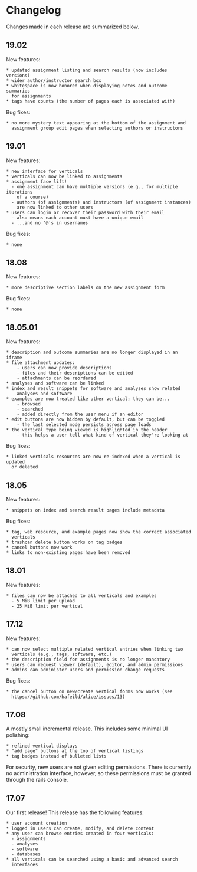 # Changelog

Changes made in each release are summarized below.

## 19.02

New features:

    * updated assignment listing and search results (now includes versions)
    * wider author/instructor search box
    * whitespace is now honored when displaying notes and outcome summaries
      for assignments
    * tags have counts (the number of pages each is associated with)

Bug fixes:

    * no more mystery text appearing at the bottom of the assignment and
      assignment group edit pages when selecting authors or instructors

## 19.01

New features:

    * new interface for verticals
    * verticals can now be linked to assignments
    * assignment face lift!
      - one assignment can have multiple versions (e.g., for multiple iterations
        of a course)
      - authors (of assignments) and instructors (of assignment instances)
        are now linked to other users
    * users can login or recover their password with their email
      - also means each account must have a unique email
      - ...and no '@'s in usernames

Bug fixes:

    * none

## 18.08

New features:

    * more descriptive section labels on the new assignment form

Bug fixes:

    * none

## 18.05.01

New features:

    * description and outcome summaries are no longer displayed in an iframe
    * file attachment updates:
        - users can now provide descriptions
        - files and their descriptions can be edited
        - attachments can be reordered
    * analyses and software can be linked
    * index and result snippets for software and analyses show related 
        analyses and software
    * examples are now treated like other vertical; they can be...
        - browsed
        - searched
        - added directly from the user menu if an editor
    * edit buttons are now hidden by default, but can be toggled
        - the last selected mode persists across page loads
    * the vertical type being viewed is highlighted in the header
        - this helps a user tell what kind of vertical they're looking at
    

Bug fixes:

    * linked verticals resources are now re-indexed when a vertical is updated
      or deleted

## 18.05

New features:

    * snippets on index and search result pages include metadata

Bug fixes:

    * tag, web resource, and example pages now show the correct associated
      verticals
    * trashcan delete button works on tag badges
    * cancel buttons now work
    * links to non-existing pages have been removed

## 18.01

New features:

    * files can now be attached to all verticals and examples
      - 5 MiB limit per upload
      - 25 MiB limit per vertical

## 17.12

New features:

    * can now select multiple related vertical entries when linking two
      verticals (e.g., tags, software, etc.)
    * the description field for assignments is no longer mandatory
    * users can request viewer (default), editor, and admin permissions
    * admins can administer users and permission change requests
  
Bug fixes:

    * the cancel button on new/create vertical forms now works (see
      https://github.com/hafeild/alice/issues/13)

## 17.08

A mostly small incremental release. This includes some minimal UI polishing:

    * refined vertical displays
    * "add page" buttons at the top of vertical listings
    * tag badges instead of bulleted lists

For security, new users are not given editing permissions. There is currently
no administration interface, however, so these permissions must be granted
through the rails console.

## 17.07

Our first release! This release has the following features:

    * user account creation
    * logged in users can create, modify, and delete content
    * any user can browse entries created in four verticals:
      - assignments
      - analyses
      - software
      - databases
    * all verticals can be searched using a basic and advanced search
      interfaces

